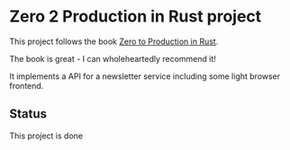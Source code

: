 # Zero 2 Production in Rust project
This project follows the book [Zero to Production in Rust](https://www.zero2prod.com/).

The book is great - I can wholeheartedly recommend it!

It implements a API for a newsletter service including some light browser frontend.


## Status
This project is done

